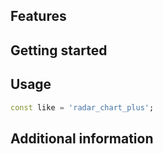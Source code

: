 ## Features

## Getting started

## Usage

```dart
const like = 'radar_chart_plus';
```

## Additional information